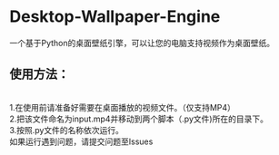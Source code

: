 # Desktop-Wallpaper-Engine
一个基于Python的桌面壁纸引擎，可以让您的电脑支持视频作为桌面壁纸。<br>
<h2>使用方法：</h2><br>
1.在使用前请准备好需要在桌面播放的视频文件。（仅支持MP4）<br>
2.把该文件命名为input.mp4并移动到两个脚本（.py文件)所在的目录下。<br>
3.按照.py文件的名称依次运行。<br>
如果运行遇到问题，请提交问题至Issues<br>
